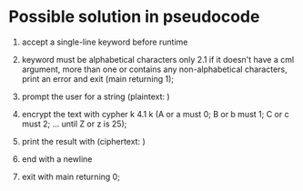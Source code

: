 # Possible solution in pseudocode

1. accept a single-line keyword before runtime
2. keyword must be alphabetical characters only
    2.1 if it doesn't have a cml argument, more than one or contains any non-alphabetical characters, print an error and exit (main returning 1);

3. prompt the user for a string (plaintext: )

4. encrypt the text with cypher k
    4.1 k (A or a must 0; B or b must 1; C or c must 2; ... until Z or z is 25);

5. print the result with (ciphertext: )
6. end with a newline
7. exit with main returning 0;
